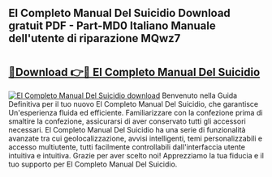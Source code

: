 ## El Completo Manual Del Suicidio Download gratuit PDF - Part-MD0 Italiano Manuale dell'utente di riparazione MQwz7

# <h2><a href="http://dfbh1mh.blite.top/?on=El+Completo+Manual+Del+Suicidio">🔗Download 👉🔴 El Completo Manual Del Suicidio</a></h2>

[![El Completo Manual Del Suicidio download](https://i.imgur.com/lujVjoI.png)](http://dfbh1mh.blite.top/?on=El+Completo+Manual+Del+Suicidio)
Benvenuto nella Guida Definitiva per il tuo nuovo El Completo Manual Del Suicidio, che garantisce Un'esperienza fluida ed efficiente. Familiarizzare con la confezione prima di smaltire la confezione, assicurarsi di aver conservato tutti gli accessori necessari. El Completo Manual Del Suicidio ha una serie di funzionalità avanzate tra cui geolocalizzazione, avvisi intelligenti, temi personalizzabili e accesso multiutente, tutti facilmente controllabili dall'interfaccia utente intuitiva e intuitiva. Grazie per aver scelto noi! Apprezziamo la tua fiducia e il tuo supporto per El Completo Manual Del Suicidio.

